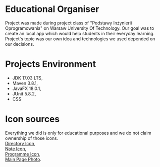 # Educational Organiser
Project was made during project class of "Podstawy Inżynierii Oprogramowania" on Warsaw University Of Technology. Our
goal was to create an local app which would help students in their everyday learning. Project's topic was our own idea 
and technologies we used depended on our decisions.

# Projects Environment
* JDK 17.03 LTS,
* Maven 3.8.1,
* JavaFX 18.0.1,
* JUnit 5.8.2,
* CSS

# Icon sources
Everything we did is only for educational purposes and we do not claim ownership of those icons. \
[Directory Icon](https://pixabay.com/pt/vectors/caixa-arquivo-pasta-1699630/), \
[Note Icon](https://www.onlinewebfonts.com/icon/126426), \
[Programme Icon](https://pixabay.com/illustrations/note-icon-symbol-sign-design-2389227), \
[Main Page Photo](https://cdn.pixabay.com/photo/2021/01/21/15/54/books-5937716_960_720.jpg).